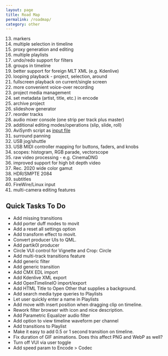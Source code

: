 ```yaml
---
layout: page
title: Road Map
permalink: /roadmap/
category: other
---
```


<!-- Shotcut Responsive -->
<ins class="adsbygoogle"
    style="display:block"
    data-ad-client="ca-pub-1305424236533187"
    data-ad-slot="3403753557"
    data-ad-format="auto"></ins>
<script>
(adsbygoogle = window.adsbygoogle || []).push({});
</script>

13. markers
2. multiple selection in timeline
9. proxy generation and editing
0. multiple playlists
1. undo/redo support for filters
3. groups in timeline
4. better support for foreign MLT XML (e.g. Kdenlive)
5. looping playback - project, selection, around
6. fullscreen playback on current/single screen
8. more convenient voice-over recording
19. project media management
10. set metadata (artist, title, etc.) in encode
11. archive project
14. slideshow generator
16. reorder tracks
18. audio mixer console (one strip per track plus master)
20. additional editing modes/operations (slip, slide, roll)
21. AviSynth script as [input file](http://www.ffmpeg.org/general.html#AviSynth)
22. surround panning
23. USB jog/shuttle
24. USB MIDI controller mapping for buttons, faders, and knobs
25. scopes: histogram, RGB parade, vectorscope
26. raw video processing - e.g. CinemaDNG
27. improved support for high bit depth video
28. Rec. 2020 wide color gamut
29. HDR/SMPTE 2084
30. subtitles
31. FireWire/Linux input
33. multi-camera editing features

Quick Tasks To Do
-----------------

-   Add missing transitions
-   Add porter duff modes to movit
-   Add a reset all settings option
-   Add transform effect to movit.
-   Convert producer UIs to QML.
-   Add partik0l producer
-   Circle VUI control for Vignette and Crop: Circle
-   Add multi-track transitions feature
-   Add generic filter
-   Add generic transition
-   Add CMX EDL import
-   Add Kdenlive XML export
-   Add OpenTimelineIO import/export
-   Add HTML Title to Open Other that supplies a background.
-   Add search media type queries to Playlists
-   Let user quickly enter a name in Playlists
-   Add move with insert position when dragging clip on timeline.
-   Rework filter browser with icon and nice description.
-   Add Parametric Equalizer audio filter
-   Add option to view timeline waveform per channel
-   Add transitions to Playlist
-   Make it easy to add 0.5 or 1 second transition on timeline.
-   Fix duration of GIF animations. Does this affect PNG and WebP as well?
-   Turn off VUI via user toggle
-   Add speed param to Encode > Codec
